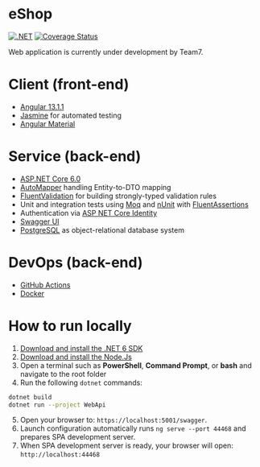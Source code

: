 # eShop

[![.NET](https://github.com/evilsquirr3l/eShop/actions/workflows/dotnet.yml/badge.svg)](https://github.com/evilsquirr3l/eShop/actions/workflows/dotnet.yml) [![Coverage Status](https://coveralls.io/repos/github/evilsquirr3l/eShop/badge.svg)](https://coveralls.io/github/evilsquirr3l/eShop)

Web application is currently under development by Team7.

# Client (front-end)

- [Angular 13.1.1](https://angular.io/) 
- [Jasmine](https://jasmine.github.io/) for automated testing
- [Angular Material](https://material.angular.io/)

# Service (back-end)

- [ASP.NET Core 6.0](https://docs.microsoft.com/en-us/aspnet/core/introduction-to-aspnet-core?view=aspnetcore-6.0)
- [AutoMapper](https://github.com/AutoMapper/AutoMapper) handling Entity-to-DTO mapping
- [FluentValidation](https://fluentvalidation.net/) for building strongly-typed validation rules
- Unit and integration tests using [Moq](https://github.com/moq/moq4) and [nUnit](https://nunit.org/) with [FluentAssertions](https://fluentassertions.com/)
- Authentication via [ASP NET Core Identity](https://docs.microsoft.com/en-us/aspnet/core/security/authentication/identity?view=aspnetcore-6.0)
- [Swagger UI](https://github.com/swagger-api/swagger-ui)
- [PostgreSQL](https://www.postgresql.org/) as object-relational database system

# DevOps (back-end)

- [GitHub Actions](https://docs.github.com/en/actions/learn-github-actions)
- [Docker](https://www.docker.com/)

# How to run locally

1. [Download and install the .NET 6 SDK](https://dotnet.microsoft.com/download)
2. [Download and install the Node.Js](https://nodejs.org/en/)
3. Open a terminal such as **PowerShell**, **Command Prompt**, or **bash** and navigate to the root folder
4. Run the following `dotnet` commands:
```sh
dotnet build
dotnet run --project WebApi
```
5. Open your browser to: `https://localhost:5001/swagger`.
6. Launch configuration automatically runs `ng serve --port 44468` and prepares SPA development server.
7. When SPA development server is ready, your browser will open: `http://localhost:44468`
